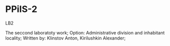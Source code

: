 # PPiIS-2
LB2

The seccond laboratoty work;
Option: Administrative division and inhabitant locality;
Written by: Klinstov Anton, Kirilushkin Alexander;
